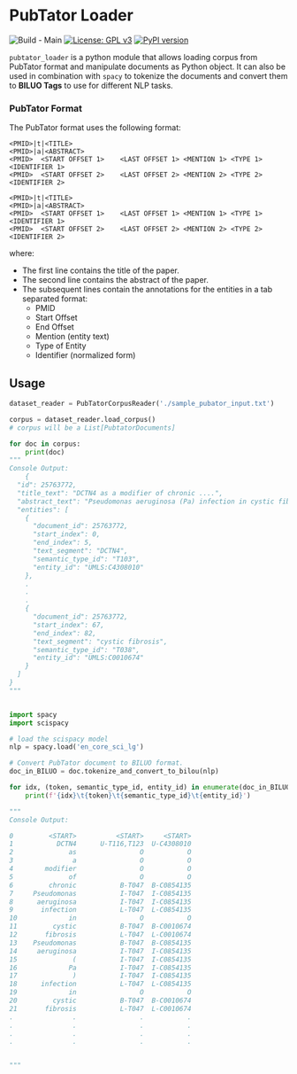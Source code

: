 # PubTator Loader
![Build - Main](https://github.com/ArshSekhon/pubtator_loader/workflows/Build%20-%20Main/badge.svg) [![License: GPL v3](https://img.shields.io/badge/License-GPLv3-blue.svg)](https://www.gnu.org/licenses/gpl-3.0) [![PyPI version](https://badge.fury.io/py/pubtator-loader.svg)](https://badge.fury.io/py/pubtator-loader)

`pubtator_loader` is a python module that allows loading corpus from PubTator format and manipulate documents as Python object.
It can also be used in combination with `spacy` to tokenize the documents and convert them to **BILUO Tags** to use for different
NLP tasks.

### PubTator Format

The PubTator format uses the following format:

```text
<PMID>|t|<TITLE>
<PMID>|a|<ABSTRACT>
<PMID>	<START OFFSET 1>	<LAST OFFSET 1>	<MENTION 1>	<TYPE 1>	<IDENTIFIER 1>
<PMID>	<START OFFSET 2>	<LAST OFFSET 2>	<MENTION 2>	<TYPE 2>	<IDENTIFIER 2>

<PMID>|t|<TITLE>
<PMID>|a|<ABSTRACT>
<PMID>	<START OFFSET 1>	<LAST OFFSET 1>	<MENTION 1>	<TYPE 1>	<IDENTIFIER 1>
<PMID>	<START OFFSET 2>	<LAST OFFSET 2>	<MENTION 2>	<TYPE 2>	<IDENTIFIER 2>
```

where:
* The first line contains the title of the paper.
* The second line contains the abstract of the paper.
* The subsequent lines contain the annotations for the entities in a tab separated format:
    * PMID
    * Start Offset
    * End Offset
    * Mention (entity text)
    * Type of Entity
    * Identifier (normalized form)

## Usage

```py
dataset_reader = PubTatorCorpusReader('./sample_pubator_input.txt')

corpus = dataset_reader.load_corpus() 
# corpus will be a List[PubtatorDocuments]

for doc in corpus:
    print(doc)
"""
Console Output:
    {
  "id": 25763772,
  "title_text": "DCTN4 as a modifier of chronic ....",
  "abstract_text": "Pseudomonas aeruginosa (Pa) infection in cystic fibrosis .....",
  "entities": [
    {
      "document_id": 25763772,
      "start_index": 0,
      "end_index": 5,
      "text_segment": "DCTN4",
      "semantic_type_id": "T103",
      "entity_id": "UMLS:C4308010"
    },
    .
    .
    .
    {
      "document_id": 25763772,
      "start_index": 67,
      "end_index": 82,
      "text_segment": "cystic fibrosis",
      "semantic_type_id": "T038",
      "entity_id": "UMLS:C0010674"
    }
  ]
}
"""


import spacy
import scispacy

# load the scispacy model
nlp = spacy.load('en_core_sci_lg')

# Convert PubTator document to BILUO format.
doc_in_BILUO = doc.tokenize_and_convert_to_bilou(nlp)

for idx, (token, semantic_type_id, entity_id) in enumerate(doc_in_BILUO):
    print(f'{idx}\t{token}\t{semantic_type_id}\t{entity_id}')

"""
Console Output:

0         <START>          <START>     <START>
1           DCTN4      U-T116,T123  U-C4308010
2              as                O           O
3               a                O           O
4        modifier                O           O
5              of                O           O
6         chronic           B-T047  B-C0854135
7     Pseudomonas           I-T047  I-C0854135
8      aeruginosa           I-T047  I-C0854135
9       infection           L-T047  L-C0854135
10             in                O           O
11         cystic           B-T047  B-C0010674
12       fibrosis           L-T047  L-C0010674
13    Pseudomonas           B-T047  B-C0854135
14     aeruginosa           I-T047  I-C0854135
15              (           I-T047  I-C0854135
16             Pa           I-T047  I-C0854135
17              )           I-T047  I-C0854135
18      infection           L-T047  L-C0854135
19             in                O           O
20         cystic           B-T047  B-C0010674
21       fibrosis           L-T047  L-C0010674
.               .                .           .
.               .                .           .
.               .                .           .
.               .                .           .


"""
```

